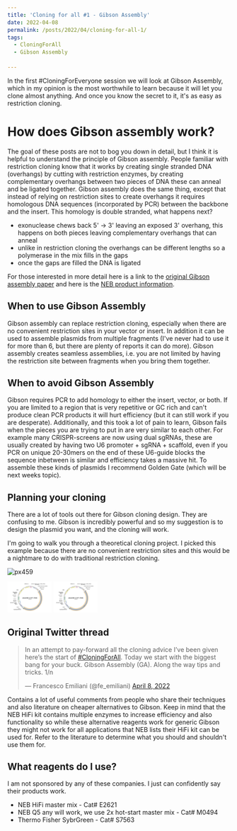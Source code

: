 ```yaml
---
title: 'Cloning for all #1 - Gibson Assembly'
date: 2022-04-08
permalink: /posts/2022/04/cloning-for-all-1/
tags:
  - CloningForAll
  - Gibson Assembly

---
```


In the first #CloningForEveryone session we will look at Gibson Assembly, which in my opinion is the most worthwhile to learn because it will let you clone almost anything. And once you know the secret to it, it's as easy as restriction cloning.


How does Gibson assembly work?
======
The goal of these posts are not to bog you down in detail, but I think it is helpful to understand the principle of Gibson assembly. People familiar with restriction cloning know that it works by creating single stranded DNA (overhangs) by cutting with restriction enzymes, by creating complementary overhangs between two pieces of DNA these can anneal and be ligated together. Gibson assembly does the same thing, except that instead of relying on restriction sites to create overhangs it requires homologous DNA sequences (incorporated by PCR) between the backbone and the insert. This homology is double stranded, what happens next?
* exonuclease chews back 5' -> 3' leaving an exposed 3' overhang, this happens on both pieces leaving complementary overhangs that can anneal
* unlike in restriction cloning the overhangs can be different lengths so a polymerase in the mix fills in the gaps
* once the gaps are filled the DNA is ligated

For those interested in more detail here is a link to the [original Gibson assembly paper](https://www.nature.com/articles/nmeth.1318?report=reader) and here is the [NEB product information](https://www.neb.com/products/e5520-nebuilder-hifi-dna-assembly-cloning-kit#Product%20Information). 

When to use Gibson Assembly
------
Gibson assembly can replace restriction cloning, especially when there are no convenient restriction sites in your vector or insert. In addition it can be used to assemble plasmids from multiple fragments (I've never had to use it for more than 6, but there are plenty of reports it can do more). Gibson assembly creates seamless assemblies, i.e. you are not limited by having the restriction site between fragments when you bring them together. 

When to avoid Gibson Assembly
------
Gibson requires PCR to add homology to either the insert, vector, or both. If you are limited to a region that is very repetitive or GC rich and can't produce clean PCR products it will hurt efficiency (but it can still work if you are desperate). Additionally, and this took a lot of pain to learn, Gibson fails when the pieces you are trying to put in are very similar to each other. For example many CRISPR-screens are now using dual sgRNAs, these are usually created by having two U6 promoter + sgRNA + scaffold, even if you PCR on unique 20-30mers on the end of these U6-guide blocks the sequence inbetween is similar and efficiency takes a massive hit. To assemble these kinds of plasmids I recommend Golden Gate (which will be next weeks topic).

Planning your cloning
------
There are a lot of tools out there for Gibson cloning design. They are confusing to me. Gibson is incredibly powerful and so my suggestion is to design the plasmid you want, and the cloning will work. 

I'm going to walk you through a theoretical cloning project. I picked this example because there are no convenient restriction sites and this would be a nightmare to do with traditional restriction cloning. 

![px459](/femiliani.github.io/images/CFA_1/CFA_1_1.png)
<p float="left">
  <img src="/images/CFA_1/CFA_1_1.png" width="100" />
  <img src="/images/CFA_1/CFA_1_1.png" width="100" /> 
</p>



Original Twitter thread
------

<blockquote class="twitter-tweet"><p lang="en" dir="ltr">In an attempt to pay-forward all the cloning advice I’ve been given here’s the start of <a href="https://twitter.com/hashtag/CloningForAll?src=hash&amp;ref_src=twsrc%5Etfw">#CloningForAll</a>. Today we start with the biggest bang for your buck. Gibson Assembly (GA). Along the way tips and tricks. 1/n</p>&mdash; Francesco Emiliani (@fe_emiliani) <a href="https://twitter.com/fe_emiliani/status/1512440266388647941?ref_src=twsrc%5Etfw">April 8, 2022</a></blockquote> <script async src="https://platform.twitter.com/widgets.js" charset="utf-8"></script> 

Contains a lot of useful comments from people who share their techniques and also literature on cheaper alternatives to Gibson. Keep in mind that the NEB HiFi kit contains multiple enzymes to increase efficiency and also functionality so while these alternative reagents work for generic Gibson they might not work for all applications that NEB lists their HiFi kit can be used for. Refer to the literature to determine what you should and shouldn't use them for.

What reagents do I use?
------
I am not sponsored by any of these companies. I just can confidently say their products work. 

* NEB HiFi master mix - Cat# E2621
* NEB Q5 any will work, we use 2x hot-start master mix -  Cat# M0494
* Thermo Fisher SybrGreen - Cat# S7563

